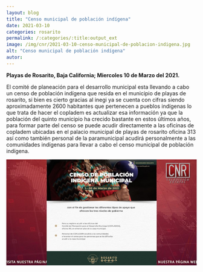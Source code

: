 ```yaml
---
layout: blog
title: "Censo municipal de población indígena"
date: 2021-03-10
categories: rosarito
permalink: /:categories/:title:output_ext
image: /img/cnr/2021-03-10-censo-municipal-de-poblacion-indigena.jpg
alt: "Censo municipal de población indígena"
autor:
---
```


**Playas de Rosarito, Baja California; Miercoles 10 de Marzo del 2021.** 

El comité de planeación para el desarrollo municipal esta llevando a cabo un censo de población indígena que resida en el municipio de playas de rosarito, si bien es cierto gracias al inegi ya se cuenta con cifras siendo aproximadamente 2600 habitantes que pertenecen a pueblos indígenas lo que trata de hacer el copladem es actualizar esa información ya que la población del quinto municipio ha crecido bastante en estos últimos años, para formar parte del censo se puede acudir directamente a las oficinas de copladem ubicadas en el palacio municipal de playas de rosarito oficina 313 así como también personal de la paramunicipal acudirá personalmente a las comunidades indígenas para llevar a cabo el censo municipal de población indígena. 

<div id="carouselExampleSlidesOnly" class="carousel slide" data-ride="carousel">
  <div class="carousel-inner">
    <div class="carousel-item active">
       <img class="d-block w-100" src="/img/cnr/2021-03-10-censo-municipal-de-poblacion-indigena.jpg" loading="lazy"  alt="Censo municipal de población indígena">
    </div>
  </div>
</div>